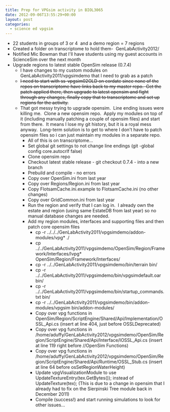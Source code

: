 ```yaml
---
title: Prep for VPGsim activity in BIOL3065
date: 2012-09-06T13:55:29+00:00
layout: post
categories:
  - science ed vpgsim
---
```

  * 22 students in groups of 3 or 4  and a demo region = 7 regions
  * Created a folder on transcriptome to hold them-  GenLabActivity2012/
  * Notified Mic Bowman that I'll have students using my guest accounts in ScienceSim over the next month
  * Upgrade regions to latest stable OpenSim release (0.7.4)
      * I have changes to my custom modules on GenLabActivity2011/vpgsimdemo that I need to grab as a patch
      * <del>I need to start with ss-vpgsim02OLD on cordate since none of the repos on transcriptome have links back to my master repo.  Get the patch applied there, then upgrade to latest opensim and fight through any changes, finally copy that to transcriptome and set up regions for the activity. </del>
      * That got messy trying to upgrade opensim.  Line ending issues were killing me.  Clone a new opensim repo.  Apply my modules on top of it (including manually patching a couple of opensim files) and start from there.  It means I lose my git history, but it is a royal mess anyway.  Long-term solution is to get to where I don't have to patch opensim files so i can just maintain my modules in a separate repo.
          * All of this is on transcriptome...
          * Set global git settings to not change line endings (git -global config core.autocrlf false)
          * Clone opensim repo
          * Checkout latest stable release - git checkout 0.7.4 - into a new branch
          * Prebuild and compile - no errors
          * Copy over OpenSim.ini from last year
          * Copy over Regions/Region.ini from last year
          * Copy FlotsamCache.ini.example to FlotsamCache.ini (no other changes)
          * Copy over GridCommon.ini from last year
          * Run the region and verify that I can log in.  I already own the estate and region (using same EstateDB from last year) so no manual database changes are needed.
          * Add my region modules, interfaces and supporting files and then patch core opensim files
              * cp -r ../../../GenLabActivity2011/vpgsimdemo/addon-modules/vpg* ./
              * cp ../../GenLabActivity2011/vpgsimdemo/OpenSim/Region/Framework/Interfaces/Ivpg* OpenSim/Region/Framework/Interfaces/
              * cp -r ../../GenLabActivity2011/vpgsimdemo/bin/terrain bin/
              * cp -r ../../GenLabActivity2011/vpgsimdemo/bin/vpgsimdefault.oar bin/
              * cp -r ../../GenLabActivity2011/vpgsimdemo/bin/startup_commands.txt bin/
              * cp -r ../../GenLabActivity2011/vpgsimdemo/bin/addon-modules/vpgsim bin/addon-modules/
              * Copy over vpg functions in OpenSim/Region/ScriptEngine/Shared/Api/Implementation/OSSL_Api.cs (insert at line 404, just before OSSLDeprecated)
              * Copy over vpg functions in /home/aduffy/GenLabActivity2012/vpgsimdemo/OpenSim/Region/ScriptEngine/Shared/Api/Interface/IOSSL_Api.cs (insert at line 119 right before //OpenSim Functions)
              * Copy over vpg functions in /home/aduffy/GenLabActivity2012/vpgsimdemo/OpenSim/Region/ScriptEngine/Shared/Api/Runtime/OSSL_Stub.cs (insert at line 64 before osSetRegionWaterHeight)
              * Update vpgVisualizationModule to use UpdateTextureEntry(tex.GetBytes()); instead of UpdateTexture(tex); (This is due to a change in opensim that I already had to fix on the Sierpinski Tree module back in December 2011)
              * Compile (success!) and start running simulations to look for other issues...
